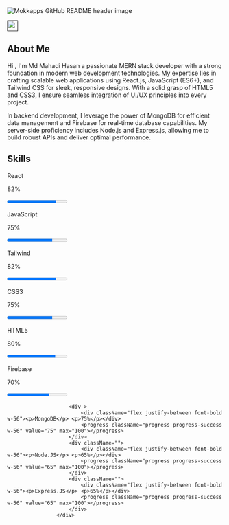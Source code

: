 <img src="https://i.ibb.co/PtGXvhp/stock-vector-programming-web-banner-best-programming-languages-technology-process-of-software-develo.jpg" alt="Mokkapps GitHub README header image">
<p><a href=""><img src="https://img.shields.io/badge/linkedin-%230077B5.svg?&style=for-the-badge&logo=linkedin&logoColor=white" height=25></a></p>


<h2>About Me</h2>
<p>
<p> <span className='lg:text-3xl text-xl font-bold'>Hi , I'm Md Mahadi Hasan</span> a passionate MERN stack developer with a strong foundation in modern web development technologies. My expertise lies in crafting scalable web applications using React.js, JavaScript (ES6+), and Tailwind CSS for sleek, responsive designs. With a solid grasp of HTML5 and CSS3, I ensure seamless integration of UI/UX principles into every project.</p>  
</p>
<p className='mt-4'> In backend development, I leverage the power of MongoDB for efficient data management and Firebase for real-time database capabilities. My server-side proficiency includes Node.js and Express.js, allowing me to build robust APIs and deliver optimal performance.</p>

<h2>Skills</h2>
<div
                        style={{ boxShadow: '4px 4px 6px rgba(0, 255, 255, 0.7)' }}
                        className="lg:grid  md:grid lg:grid-cols-3 md:grid-cols-2 gap-8 px-10 py-5 ">
                        <div className="">
                            <div className="flex justify-between font-bold w-56"><p>React</p> <p>82%</p></div>
                            <progress className="progress progress-success w-56" value="82" max="100"></progress>
                        </div>
                        <div className="">
                            <div className="flex justify-between font-bold w-56"><p>JavaScript</p> <p>75%</p></div>
                            <progress className="progress progress-success w-56" value="75" max="100"></progress>
                        </div>
                        <div className="">
                            <div className="flex justify-between font-bold w-56"><p>Tailwind</p> <p>82%</p></div>
                            <progress className="progress progress-success w-56" value="82" max="100"></progress>
                        </div>
                        <div className="">
                            <div className="flex justify-between font-bold w-56"><p>CSS3</p> <p>75%</p></div>
                            <progress className="progress progress-success w-56" value="75" max="100"></progress>
                        </div>
                        <div className="">
                            <div className="flex justify-between font-bold w-56"><p>HTML5</p> <p>80%</p></div>
                            <progress className="progress progress-success w-56" value="80" max="100"></progress>
                        </div>
                        <div className="">
                            <div className="flex justify-between font-bold w-56"><p>Firebase</p> <p>70%</p></div>
                            <progress className="progress progress-success w-56" value="70" max="100"></progress>
                        </div>

                        <div >
                            <div className="flex justify-between font-bold w-56"><p>MongoDB</p> <p>75%</p></div>
                            <progress className="progress progress-success w-56" value="75" max="100"></progress>
                        </div>
                        <div className="">
                            <div className="flex justify-between font-bold w-56"><p>Node.JS</p> <p>65%</p></div>
                            <progress className="progress progress-success w-56" value="65" max="100"></progress>
                        </div>
                        <div className="">
                            <div className="flex justify-between font-bold w-56"><p>Express.JS</p> <p>65%</p></div>
                            <progress className="progress progress-success w-56" value="65" max="100"></progress>
                        </div>
                    </div>
  


